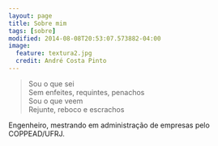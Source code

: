 ```yaml
---
layout: page
title: Sobre mim 
tags: [sobre]
modified: 2014-08-08T20:53:07.573882-04:00
image:
  feature: textura2.jpg
  credit: André Costa Pinto
---
```


>   Sou o que sei  
>   Sem enfeites, requintes, penachos  
>   Sou o que veem  
>   Rejunte, reboco e escrachos  

Engenheiro, mestrando em administração de empresas pelo COPPEAD/UFRJ.
